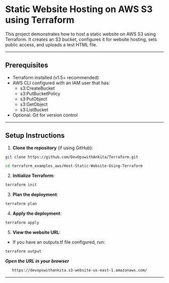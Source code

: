 # Static Website Hosting on AWS S3 using Terraform

This project demonstrates how to host a static website on AWS S3 using Terraform. It creates an S3 bucket, configures it for website hosting, sets public access, and uploads a test HTML file.

---

## **Prerequisites**

- Terraform installed (v1.5+ recommended)
- AWS CLI configured with an IAM user that has:
  - s3:CreateBucket
  - s3:PutBucketPolicy
  - s3:PutObject
  - s3:GetObject
  - s3:ListBucket
- Optional: Git for version control

---

## **Setup Instructions**

1. **Clone the repository** (if using GitHub):
```bash
git clone https://github.com/DevOpswithAnkita/Terraform.git

cd terraform_examples_aws/Host-Static-Website-Using-Terraform
```

2. **Initialize Terraform**:
```bash
terraform init
```

3. **Plan the deployment**:
```bash
terraform plan
```

4. **Apply the deployment**:
```bash
terraform apply
```

5. **View the website URL**:
- If you have an outputs.tf file configured, run:
```bash
terraform output
```

***Open the URL in your browser***
  ```bash
     https://devopswithankita.s3-website-us-east-1.amazonaws.com/
   ```
---


